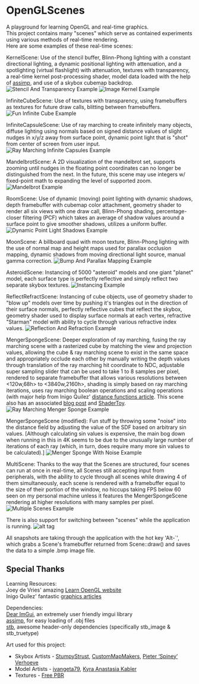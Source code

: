 # OpenGLScenes
A playground for learning OpenGL and real-time graphics. <br/>
This project contains many "scenes" which serve as contained experiments using various methods of real-time rendering.<br/>
Here are some examples of these real-time scenes:

KernelScene: Use of the stencil buffer, Blinn-Phong lighting with a constant directional lighting, a dynamic positional 
lighting with attenuation, and a spotlighting (virtual flashlight) with attenuation, textures with transparency, a real-time kernel 
post-processing shader, model data loaded with the help of [assimp](https://github.com/assimp/assimp), and use of a skybox
cubemap backdrop.
![Stencil And Transparency Example](https://raw.githubusercontent.com/Lucodivo/RepoSampleImages/master/OpenGLScenes/StencilTransparency.png)
![Image Kernel Example](https://raw.githubusercontent.com/Lucodivo/RepoSampleImages/master/OpenGLScenes/Kernel.png)

InfiniteCubeScene: Use of textures with transparency, using framebuffers as textures for future draw calls, 
blitting between framebuffers.
![Fun Infinite Cube Example](https://raw.githubusercontent.com/Lucodivo/RepoSampleImages/master/OpenGLScenes/InfiniteCube.png)

InfiniteCapsuleScene: Use of ray marching to create infinitely many objects, diffuse lighting using normals
based on signed distance values of slight nudges in x/y/z away from surface point, dynamic point light that is "shot"
from center of screen from user input.
![Ray Marching Infinite Capsules Example](https://raw.githubusercontent.com/Lucodivo/RepoSampleImages/master/OpenGLScenes/InfiniteCapsules.png)

MandelbrotScene: A 2D visualization of the mandelbrot set, supports zooming until nudges in the floating point coordinates
can no longer be distinguished from the next. In the future, this scene may use integers w/ fixed-point math to expanding
the level of supported zoom.
![Mandelbrot Example](https://raw.githubusercontent.com/Lucodivo/RepoSampleImages/master/OpenGLScenes/Mandelbrot.png)

RoomScene: Use of dynamic (moving) point lighting with dynamic shadows, depth framebuffer with cubemap color attachment, 
geometry shader to render all six views with one draw call, Blinn-Phong shading, percentage-closer filtering (PCF) which
takes an average of shadow values around a surface point to give smoother shadows, utilizes a uniform buffer.
![Dynamic Point Light Shadows Example](https://raw.githubusercontent.com/Lucodivo/RepoSampleImages/master/OpenGLScenes/DynamicShadowsPointLight.png)

MoonScene: A billboard quad with moon texture, Blinn-Phong lighting with the use of normal map and height maps used for 
parallax occlusion mapping, dynamic shadows from moving directional light source, manual gamma correction.
![Bump And Parallax Mapping Example](https://raw.githubusercontent.com/Lucodivo/RepoSampleImages/master/OpenGLScenes/BumpParallax.png)

AsteroidScene: Instancing of 5000 "asteroid" models and one giant "planet" model, each surface type is perfectly reflective and simply 
reflect two separate skybox textures.
![Instancing Example](https://raw.githubusercontent.com/Lucodivo/RepoSampleImages/master/OpenGLScenes/Instancing.png)

ReflectRefractScene: Instancing of cube objects, use of geometry shader to "blow up" models over time by pushing it's triangles 
out in the direction of their surface normals, perfectly reflective cubes that reflect the skybox, geometry shader used to 
display surface normals at each vertex, refractive "Starman" model with ability to cycle through various refractive index
values.
![Reflection And Refraction Example](https://raw.githubusercontent.com/Lucodivo/RepoSampleImages/master/OpenGLScenes/ReflectRefract.png)

MengerSpongeScene: Deeper exploration of ray marching, fusing the ray marching scene with a rasterized cube by matching the view and
projection values, allowing the cube & ray marching scene to exist in the same space and appropriately occlude each other by 
manually writing the depth values through translation of the ray marching hit coordinate to NDC, adjustable super sampling slider that 
can be used to take 1 to 8 samples per pixel, rendered to separate framebuffer that allows various resolutions between <120w,68h> to 
<3840w,2160h>, shading is simply based on ray marching iterations, uses ray marching boolean operations and scaling operations (with 
major help from Inigo Quilez' [distance functions article](https://iquilezles.org/www/articles/distfunctions/distfunctions.htm). 
This scene also has an associated [blog post](http://connorahaskins.com/menger_sponge.html) and [ShaderToy](https://www.google.com/url?q=https://www.shadertoy.com/view/3lKSWh&sa=D&ust=1592278564027000).
![Ray Marching Menger Sponge Example](https://raw.githubusercontent.com/Lucodivo/RepoSampleImages/master/OpenGLScenes/MengerPrison3840x2160.png)

MengerSpongeScene (modified): Fun stuff by throwing some "noise" into the distance field by adjusting the value of the SDF based
on arbitrary sin values. [Although calculating sin values is expensive, the main bog down when running in this in 4K seems to be due 
to the unusually large number of iterations of each ray (which, in turn, does require many more sin values to be calculated).]
![Menger Sponge With Noise Example](https://raw.githubusercontent.com/Lucodivo/RepoSampleImages/master/OpenGLScenes/MengerNoisePrison.png)

MultiScene: Thanks to the way that the Scenes are structured, four scenes can run at once in real-time, all Scenes still
accepting input from peripherals, with the ability to cycle through all scenes while drawing 4 of them simultaneously, each
scene is rendered with a framebuffer equal to the size of their portion of the window, no hiccups taking FPS below 60 seen on my 
personal machine unless it features the MengerSpongeScene rendering at higher resolutions with many samples per pixel.
![Multiple Scenes Example](https://raw.githubusercontent.com/Lucodivo/RepoSampleImages/master/OpenGLScenes/MultiScene.png)

There is also support for switching between "scenes" while the application is running.
![alt tag](https://raw.githubusercontent.com/Lucodivo/RepoSampleImages/master/OpenGLScenes/SwitchScenes.png)

All snapshots are taking through the application with the hot key 'Alt-`', which grabs a Scene's framebuffer returned from 
Scene::draw() and saves the data to a simple .bmp image file.

## Special Thanks

Learning Resources: <br/>
Joey de Vries' amazing [Learn OpenGL website](https://learnopengl.com/) <br/>
Inigo Quilez' fantastic [graphics articles](https://www.iquilezles.org/) <br/>

Dependencies: <br/>
[Dear ImGui](https://github.com/ocornut/imgui), an extremely user friendly imgui library<br/>
[assimp](https://github.com/assimp/assimp), for easy loading of .obj files<br/>
[stb](https://github.com/nothings/stb), awesome header-only dependencies (specifically stb_image & stb_truetype)

Art used for this project:
* Skybox Artists - [StumpyStrust](https://opengameart.org/users/stumpystrust), [CustomMapMakers](http://www.custommapmakers.org/skyboxes.php), [Pieter ‘Spiney’ Verhoeve](https://opengameart.org/users/spiney) <br/>
* Model Artists - [ivangeta79](https://sketchfab.com/ivangeta79), [Kyra Anastasia Kabler](https://www.kyraanastasia.com/)
* Textures - [Free PBR](https://freepbr.com/)
